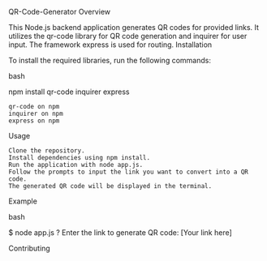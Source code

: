QR-Code-Generator
Overview

This Node.js backend application generates QR codes for provided links. It utilizes the qr-code library for QR code generation and inquirer for user input. The framework express is used for routing.
Installation

To install the required libraries, run the following commands:

bash

npm install qr-code inquirer express

    qr-code on npm
    inquirer on npm
    express on npm

Usage

    Clone the repository.
    Install dependencies using npm install.
    Run the application with node app.js.
    Follow the prompts to input the link you want to convert into a QR code.
    The generated QR code will be displayed in the terminal.

Example

bash

$ node app.js
? Enter the link to generate QR code: [Your link here]

Contributing


